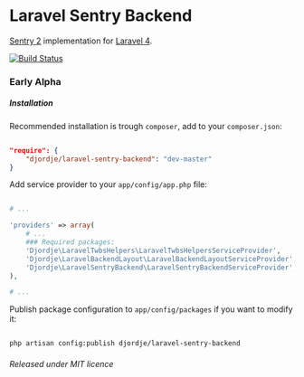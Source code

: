 # Laravel Sentry Backend

[Sentry 2](https://github.com/cartalyst/sentry) implementation for [Laravel 4](http://laravel.com).

[![Build Status](https://travis-ci.org/djordje/laravel-sentry-backend.png?branch=master)](https://travis-ci.org/djordje/laravel-sentry-backend)

### Early Alpha

##### Installation

Recommended installation is trough `composer`, add to your `composer.json`:

```json

"require": {
	"djordje/laravel-sentry-backend": "dev-master"
}

```

Add service provider to your `app/config/app.php` file:

```php

# ...

'providers' => array(
    # ...
    ### Required packages:
    'Djordje\LaravelTwbsHelpers\LaravelTwbsHelpersServiceProvider',
    'Djordje\LaravelBackendLayout\LaravelBackendLayoutServiceProvider',
    'Djordje\LaravelSentryBackend\LaravelSentryBackendServiceProvider',
),

# ...

```

Publish package configuration to `app/config/packages` if you want to modify it:

```sh

php artisan config:publish djordje/laravel-sentry-backend

```


###### Released under MIT licence